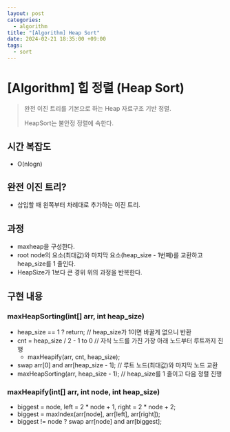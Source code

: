 ```yaml
---
layout: post
categories:
  - algorithm
title: "[Algorithm] Heap Sort"
date: 2024-02-21 18:35:00 +09:00
tags:
  - sort
---
```

# \[Algorithm] 힙 정렬 (Heap Sort)

> 완전 이진 트리를 기본으로 하는 Heap 자료구조 기반 정렬.
> 
> HeapSort는 불안정 정렬에 속한다.

## 시간 복잡도
- O(nlogn)

## 완전 이진 트리?
- 삽입할 때 왼쪽부터 차례대로 추가하는 이진 트리.

## 과정
- maxheap을 구성한다.
- root node의 요소(최대값)와 마지막 요소(heap_size - 1번째)를 교환하고 heap_size를 1 줄인다.
- HeapSize가 1보다 큰 경위 위의 과정을 반복한다.

## 구현 내용

### maxHeapSorting(int\[] arr, int heap_size)
- heap_size == 1 ? return; // heap_size가 1이면 바꿀게 없으니 반환
- cnt = heap_size / 2 - 1 to 0 // 자식 노드를 가진 가장 아래 노드부터 루트까지 진행
	- maxHeapify(arr, cnt, heap_size);
- swap arr\[0] and arr\[heap_size - 1]; // 루트 노드(최대값)와 마지막 노드 교환
- maxHeapSorting(arr, heap_size - 1); // heap_size를 1 줄이고 다음 정렬 진행

### maxHeapify(int\[] arr, int node, int heap_size)
- biggest = node, left = 2 \* node + 1, right = 2 \* node + 2;
- biggest = maxIndex(arr\[node], arr\[left], arr\[right]);
- biggest != node ? swap arr\[node] and arr\[biggest];